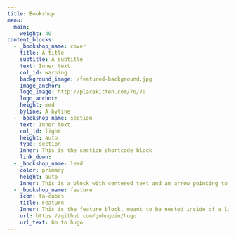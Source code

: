 ```yaml
---
title: Bookshop
menu:
  main:
    weight: 40
content_blocks:
  - _bookshop_name: cover
    title: A title
    subtitle: A subtitle
    text: Inner text
    col_id: warning
    background_image: /featured-background.jpg
    image_anchor:
    logo_image: http://placekitten.com/70/70
    logo_anchor:
    height: med
    byline: A byline
  - _bookshop_name: section
    text: Inner text
    col_id: light
    height: auto
    type: section
    Inner: This is the section shortcode block
    link_down:
  - _bookshop_name: lead
    color: primary
    height: auto
    Inner: This is a block with centered text and an arrow pointing to next section
  - _bookshop_name: feature
    icon: fa-cubes
    title: Feature
    Inner: This is the feature block, meant to be nested inside of a layout block
    url: https://github.com/gohugoio/hugo
    url_text: Go to hugo
---
```

